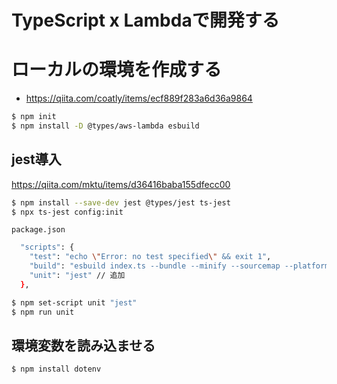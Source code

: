 # TypeScript x Lambdaで開発する

# ローカルの環境を作成する

- https://qiita.com/coatly/items/ecf889f283a6d36a9864

```bash
$ npm init
$ npm install -D @types/aws-lambda esbuild
```

## jest導入

https://qiita.com/mktu/items/d36416baba155dfecc00

```bash
$ npm install --save-dev jest @types/jest ts-jest
$ npx ts-jest config:init
```

`package.json`

```bash
  "scripts": {
    "test": "echo \"Error: no test specified\" && exit 1",
    "build": "esbuild index.ts --bundle --minify --sourcemap --platform=node --target=es2020 --outfile=dist/index.js",
    "unit": "jest" // 追加
  },
```

```bash
$ npm set-script unit "jest"
$ npm run unit
```

## 環境変数を読み込ませる

```bash
$ npm install dotenv
```


